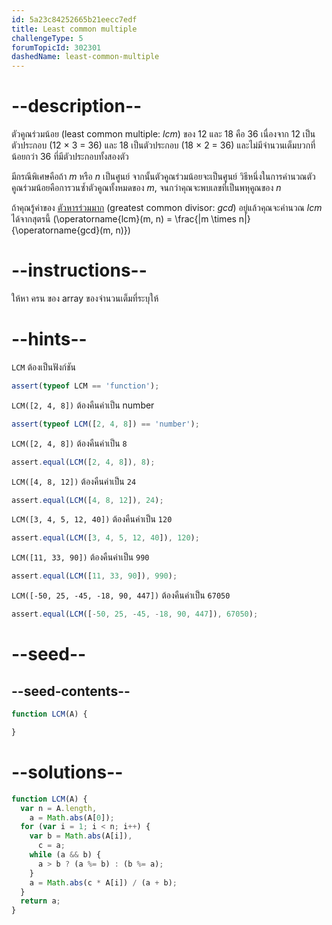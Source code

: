 ```yaml
---
id: 5a23c84252665b21eecc7edf
title: Least common multiple
challengeType: 5
forumTopicId: 302301
dashedName: least-common-multiple
---
```


# --description--

ตัวคูณร่วมน้อย (least common multiple: *lcm*) ของ 12 และ 18 คือ 36 เนื่องจาก 12 เป็นตัวประกอบ (12 × 3 = 36) และ 18 เป็นตัวประกอบ (18 × 2 = 36) และไม่มีจำนวนเต็มบวกที่น้อยกว่า 36 ที่มีตัวประกอบทั้งสองตัว

มีกรณีพิเศษคือถ้า *m* หรือ *n* เป็นศูนย์ จากนั้นตัวคูณร่วมน้อยจะเป็นศูนย์ วิธีหนึ่งในการคำนวณตัวคูณร่วมน้อยคือการวนซ้ำตัวคูณทั้งหมดของ *m*, จนกว่าคุณจะพบเลขที่เป็นพหุคูณของ *n*

ถ้าคุณรู้ค่าของ [ตัวหารร่วมมาก](<https://rosettacode.org/wiki/greatest common divisor>) (greatest common divisor: *gcd*) อยู่แล้วคุณจะคำนวณ *lcm* ได้จากสุตรนี้ (\\operatorname{lcm}(m, n) = \\frac{|m \\times n|}{\\operatorname{gcd}(m, n)})

# --instructions--

ให้หา ครน ของ array ของจำนวนเต็มที่ระบุให้ 

# --hints--

`LCM` ต้องเป็นฟังก์ชัน

```js
assert(typeof LCM == 'function');
```

`LCM([2, 4, 8])` ต้องคืนค่าเป็น number

```js
assert(typeof LCM([2, 4, 8]) == 'number');
```

`LCM([2, 4, 8])` ต้องคืนค่าเป็น `8`

```js
assert.equal(LCM([2, 4, 8]), 8);
```

`LCM([4, 8, 12])` ต้องคืนค่าเป็น `24`

```js
assert.equal(LCM([4, 8, 12]), 24);
```

`LCM([3, 4, 5, 12, 40])` ต้องคืนค่าเป็น `120`

```js
assert.equal(LCM([3, 4, 5, 12, 40]), 120);
```

`LCM([11, 33, 90])` ต้องคืนค่าเป็น `990`

```js
assert.equal(LCM([11, 33, 90]), 990);
```

`LCM([-50, 25, -45, -18, 90, 447])` ต้องคืนค่าเป็น `67050`

```js
assert.equal(LCM([-50, 25, -45, -18, 90, 447]), 67050);
```

# --seed--

## --seed-contents--

```js
function LCM(A) {

}
```

# --solutions--

```js
function LCM(A) {
  var n = A.length,
    a = Math.abs(A[0]);
  for (var i = 1; i < n; i++) {
    var b = Math.abs(A[i]),
      c = a;
    while (a && b) {
      a > b ? (a %= b) : (b %= a);
    }
    a = Math.abs(c * A[i]) / (a + b);
  }
  return a;
}
```

